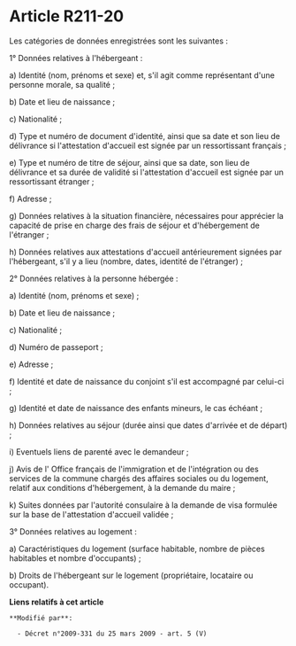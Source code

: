 # Article R211-20

Les catégories de données enregistrées sont les suivantes : 

1° Données relatives à l'hébergeant : 

a) Identité (nom, prénoms et sexe) et, s'il agit comme représentant d'une personne morale, sa qualité ; 

b) Date et lieu de naissance ; 

c) Nationalité ; 

d) Type et numéro de document d'identité, ainsi que sa date et son lieu de délivrance si l'attestation d'accueil est signée
par un ressortissant français ; 

e) Type et numéro de titre de séjour, ainsi que sa date, son lieu de délivrance et sa durée de validité si l'attestation
d'accueil est signée par un ressortissant étranger ; 

f) Adresse ; 

g) Données relatives à la situation financière, nécessaires pour apprécier la capacité de prise en charge des frais de séjour
et d'hébergement de l'étranger ; 

h) Données relatives aux attestations d'accueil antérieurement signées par l'hébergeant, s'il y a lieu (nombre, dates,
identité de l'étranger) ; 

2° Données relatives à la personne hébergée : 

a) Identité (nom, prénoms et sexe) ; 

b) Date et lieu de naissance ; 

c) Nationalité ; 

d) Numéro de passeport ; 

e) Adresse ; 

f) Identité et date de naissance du conjoint s'il est accompagné par celui-ci ; 

g) Identité et date de naissance des enfants mineurs, le cas échéant ; 

h) Données relatives au séjour (durée ainsi que dates d'arrivée et de départ) ; 

i) Eventuels liens de parenté avec le demandeur ; 

j) Avis de l'          Office français de l'immigration et de l'intégration  ou des services de la commune chargés des
affaires sociales ou du logement, relatif aux conditions d'hébergement, à la demande du maire ; 

k) Suites données par l'autorité consulaire à la demande de visa formulée sur la base de l'attestation d'accueil validée ; 

3° Données relatives au logement : 

a) Caractéristiques du logement (surface habitable, nombre de pièces habitables et nombre d'occupants) ; 

b) Droits de l'hébergeant sur le logement (propriétaire, locataire ou occupant).

**Liens relatifs à cet article**

	**Modifié par**:

	  - Décret n°2009-331 du 25 mars 2009 - art. 5 (V)
